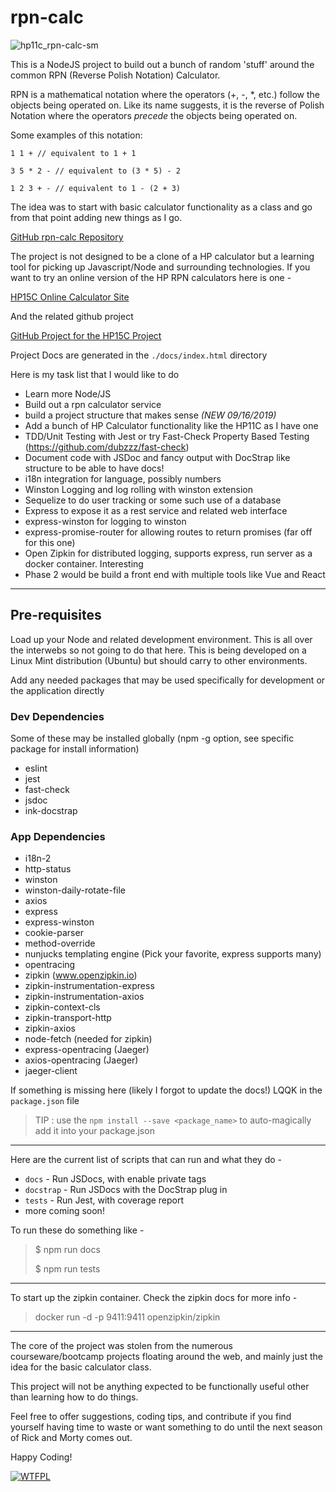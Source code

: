 # rpn-calc

![hp11c_rpn-calc-sm](https://user-images.githubusercontent.com/5179047/64802172-ed73f900-d53e-11e9-8834-b638c75158d3.jpg)

This is a NodeJS project to build out a bunch of random 'stuff' around the common
RPN (Reverse Polish Notation) Calculator.

RPN is a mathematical notation where the operators (+, -, \*, etc.) follow the objects
being operated on. Like its name suggests, it is the reverse of Polish Notation where the operators _precede_ the objects being operated on.

Some examples of this notation:

```
1 1 + // equivalent to 1 + 1

3 5 * 2 - // equivalent to (3 * 5) - 2

1 2 3 + - // equivalent to 1 - (2 + 3)
```

The idea was to start with basic
calculator functionality as a class and go from that point adding new things as I go.

[GitHub rpn-calc Repository](https://github.com/sganz/rpn-calc)

The project is not designed to be a clone of a HP calculator but a learning tool for picking up
Javascript/Node and surrounding technologies. If you want to try an online version of the HP RPN calculators
here is one -

[HP15C Online Calculator Site](http://hp15c.com)

And the related github project

[GitHub Project for the HP15C Project](https://github.com/ghewgill/hp15c)

Project Docs are generated in the `./docs/index.html` directory

Here is my task list that I would like to do

- Learn more Node/JS
- Build out a rpn calculator service
- build a project structure that makes sense _(NEW 09/16/2019)_
- Add a bunch of HP Calculator functionality like the HP11C as I have one
- TDD/Unit Testing with Jest or try Fast-Check Property Based Testing (https://github.com/dubzzz/fast-check)
- Document code with JSDoc and fancy output with DocStrap like structure to be able to have docs!
- i18n integration for language, possibly numbers
- Winston Logging and log rolling with winston extension
- Sequelize to do user tracking or some such use of a database
- Express to expose it as a rest service and related web interface
- express-winston for logging to winston
- express-promise-router for allowing routes to return promises (far off for this one)
- Open Zipkin for distributed logging, supports express, run server as a docker container. Interesting
- Phase 2 would be build a front end with multiple tools like Vue and React

---

## Pre-requisites

Load up your Node and related development environment. This is all over the interwebs so not going to do that here. This is being developed on a Linux Mint distribution (Ubuntu) but should carry to other environments.

Add any needed packages that may be used specifically for development or the application directly

### Dev Dependencies

Some of these may be installed globally (npm -g option, see specific package for install information)

- eslint
- jest
- fast-check
- jsdoc
- ink-docstrap

### App Dependencies

- i18n-2
- http-status
- winston
- winston-daily-rotate-file
- axios
- express
- express-winston
- cookie-parser
- method-override
- nunjucks templating engine (Pick your favorite, express supports many)
- opentracing
- zipkin (www.openzipkin.io)
- zipkin-instrumentation-express
- zipkin-instrumentation-axios
- zipkin-context-cls
- zipkin-transport-http
- zipkin-axios
- node-fetch (needed for zipkin)
- express-opentracing (Jaeger)
- axios-opentracing (Jaeger)
- jaeger-client

If something is missing here (likely I forgot to update the docs!) LQQK in the `package.json` file

> TIP : use the `npm install --save <package_name>` to auto-magically add it into your package.json

---

Here are the current list of scripts that can run and what they do -

- `docs` - Run JSDocs, with enable private tags
- `docstrap` - Run JSDocs with the DocStrap plug in
- `tests` - Run Jest, with coverage report
- more coming soon!

To run these do something like -

> \$ npm run docs
>
> \$ npm run tests

---

To start up the zipkin container. Check the zipkin docs for more info -

> docker run -d -p 9411:9411 openzipkin/zipkin

---

The core of the project was stolen from the numerous courseware/bootcamp projects
floating around the web, and mainly just the idea for the basic calculator class.

This project will not be anything expected to be functionally useful other than
learning how to do things.

Feel free to offer suggestions, coding tips, and contribute if you find yourself
having time to waste or want something to do until the next season of Rick and Morty
comes out.

Happy Coding!

[![WTFPL](https://img.shields.io/badge/License-WTFPL-orange.svg)](http://www.wtfpl.net)
